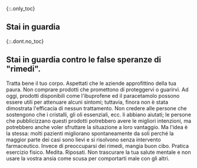 {::.only_toc}
## Stai in guardia

{::.dont.no_toc}
## Stai in guardia contro le false speranze di "rimedi".

Tratta bene il tuo corpo. Aspettati che le aziende approfittino della tua paura. Non comprare prodotti che promettono di proteggervi o guarirvi. Ad oggi, 
prodotti disponibili come l'ibuprofene ed il paracetamolo possono essere utili per attenuare alcuni sintomi; tuttavia, finora non è stata dimostrata l'efficacia di nessun trattamento. Non credere alle persone che sostengono che i cristalli, gli oli essenziali, ecc. li abbiano aiutati; le persone che pubblicizzano questi prodotti potrebbero avere le migliori intenzioni, ma potrebbero anche voler sfruttare la situazione a loro vantaggio. Ma l'idea è la stessa: molti pazienti migliorano spontaneamente da soli perché la maggior parte dei casi sono lievi e si risolvono senza intervento farmaceutico. Invece di preoccuparsi dei rimedi, mangia buon cibo. Pratica esercizio fisico. Medita. Riposati. Non trascurare la tua salute mentale e non usare la vostra ansia come scusa per comportarti male con gli altri.
